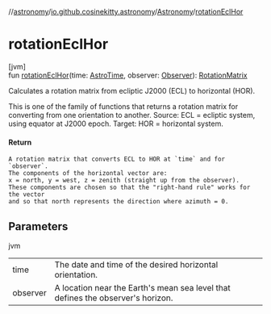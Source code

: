 //[astronomy](../../../index.md)/[io.github.cosinekitty.astronomy](../index.md)/[Astronomy](index.md)/[rotationEclHor](rotation-ecl-hor.md)

# rotationEclHor

[jvm]\
fun [rotationEclHor](rotation-ecl-hor.md)(time: [AstroTime](../-astro-time/index.md), observer: [Observer](../-observer/index.md)): [RotationMatrix](../-rotation-matrix/index.md)

Calculates a rotation matrix from ecliptic J2000 (ECL) to horizontal (HOR).

This is one of the family of functions that returns a rotation matrix for converting from one orientation to another. Source: ECL = ecliptic system, using equator at J2000 epoch. Target: HOR = horizontal system.

#### Return

    A rotation matrix that converts ECL to HOR at `time` and for `observer`.
    The components of the horizontal vector are:
    x = north, y = west, z = zenith (straight up from the observer).
    These components are chosen so that the "right-hand rule" works for the vector
    and so that north represents the direction where azimuth = 0.

## Parameters

jvm

| | |
|---|---|
| time | The date and time of the desired horizontal orientation. |
| observer | A location near the Earth's mean sea level that defines the observer's horizon. |
